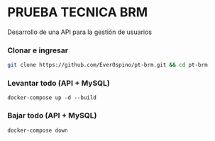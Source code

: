 # PRUEBA TECNICA BRM
Desarrollo de una API para la gestión de usuarios

### Clonar e ingresar
```bash
git clone https://github.com/EverOspino/pt-brm.git && cd pt-brm
```

### Levantar todo (API + MySQL)
```
docker-compose up -d --build
```

### Bajar todo (API + MySQL)
```
docker-compose down
```